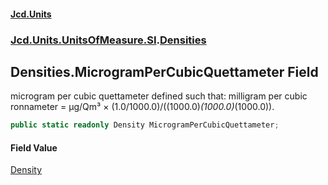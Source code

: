#### [Jcd.Units](index.md 'index')
### [Jcd.Units.UnitsOfMeasure.SI](Jcd.Units.UnitsOfMeasure.SI.md 'Jcd.Units.UnitsOfMeasure.SI').[Densities](Densities.md 'Jcd.Units.UnitsOfMeasure.SI.Densities')

## Densities.MicrogramPerCubicQuettameter Field

microgram per cubic quettameter defined such that: milligram per cubic ronnameter = μg/Qm³ ×
(1.0/1000.0)/((1000.0)*(1000.0)*(1000.0)).

```csharp
public static readonly Density MicrogramPerCubicQuettameter;
```

#### Field Value
[Density](Density.md 'Jcd.Units.UnitTypes.Density')
